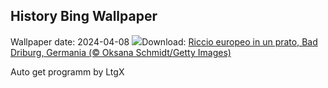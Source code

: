 ## History Bing Wallpaper
Wallpaper date: 2024-04-08
![](https://www.bing.com/th?id=OHR.HedgehogMeadow_IT-IT3829622276_UHD.jpg&w=1000)Download: [Riccio europeo in un prato, Bad Driburg, Germania (© Oksana Schmidt/Getty Images)](https://www.bing.com/th?id=OHR.HedgehogMeadow_IT-IT3829622276_UHD.jpg)

Auto get programm by LtgX
